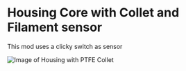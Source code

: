 # Housing Core with Collet and Filament sensor

This mod uses a clicky switch as sensor 


![Image of Housing with PTFE Collet](https://github.com/szaghi/Sherpa_Mini-Extruder/blob/master/User_Mods/Housing_Core_with_Integrated_PTFE_Retaining_Collet/images/housing_with_collet_view.png?raw=true)

